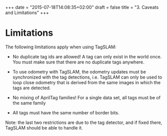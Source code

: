 +++
date = "2015-07-18T14:08:35+02:00"
draft = false
title = "3. Caveats and Limitations"
+++
# Limitations

The following limitations apply when using TagSLAM:

- No duplicate tag ids are allowed! A tag can only exist in the
world once. You must make sure that there are no duplicate tags
anywhere.

- To use odometry with TagSLAM, the odometry updates must be
synchronized with the tag detections, i.e. TagSLAM can only be used to
loop close odometry that is derived from the same images in which the
tags are detected.

- No mixing of AprilTag families! For a single data set, all tags must
be of the same family

- All tags must have the same number of border bits.

Note: the last two restrictions are due to the tag
detector, and if fixed there, TagSLAM should be able to handle it.

